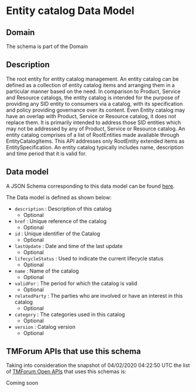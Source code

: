 # Entity catalog Data Model

## Domain

The  schema is part of the  Domain

## Description

The root entity for entity catalog management. An entity catalog can be defined as a collection of entity catalog items and arranging them in a particular manner based on the need.
In comparison to Product, Service and Resource catalogs, the entity catalog is intended for the purpose of providing any SID entity to consumers via a catalog, with its specification and policy providing governance over its content. Even Entity catalog may have an overlap with Product, Service or Resource catalog, it does not replace them. It is primarily intended to address those SID entities which may not be addressed by any of Product, Service or Resource catalog.
An entity catalog comprises of a list of RootEntities made available through EntityCatalogItems. This API addresses only RootEntity extended items as EntitySpecification. An entity catalog typically includes name, description and time period that it is valid for.

## Data model

A JSON Schema corresponding to this data model can be found
[here](https://github.com/tmforum-rand/schemas/blob/candidates/Common/EntityCatalog.schema.json).

The Data model is defined as shown below:
- `description` : Description of this catalog
  - Optional
- `href` : Unique reference of the catalog
  - Optional
- `id` : Unique identifier of the Catalog
  - Optional
- `lastUpdate` : Date and time of the last update
  - Optional
- `lifecycleStatus` : Used to indicate the current lifecycle status
  - Optional
- `name` : Name of the catalog
  - Optional
- `validFor` : The period for which the catalog is valid
  - Optional
- `relatedParty` : The parties who are involved or have an interest in this catalog
  - Optional
- `category` : The categories used in this catalog
  - Optional
- `version` : Catalog version
  - Optional




## TMForum APIs that use this schema

Taking into consideration the snapshot of 04/02/2020 04:22:50 UTC the list of [TMForum Open APIs](https://www.tmforum.org/open-apis/) that uses this schemas is:

Coming soon